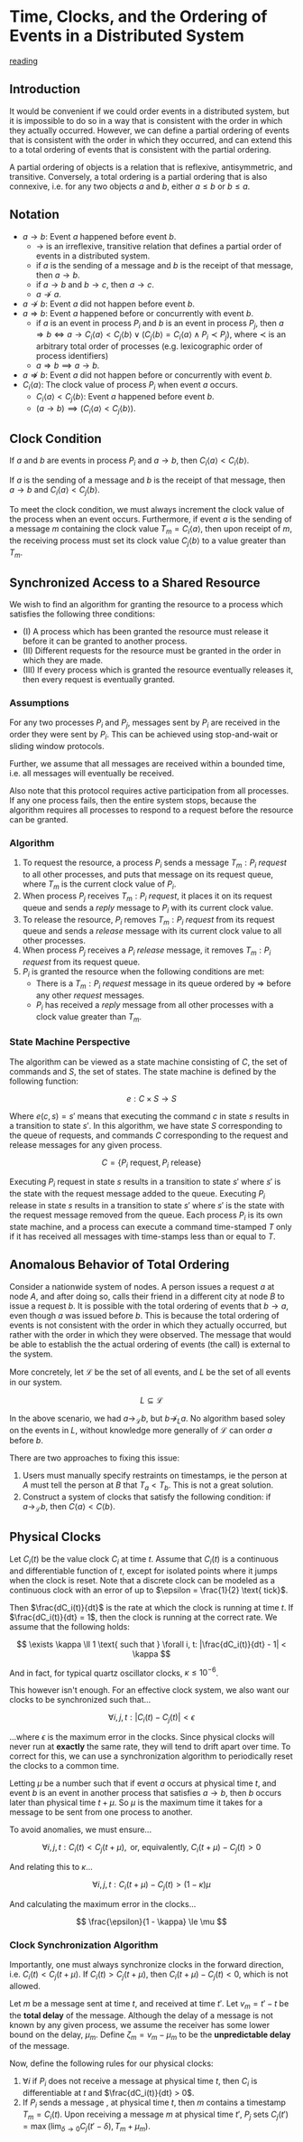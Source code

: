 # Time, Clocks, and the Ordering of Events in a Distributed System
[reading](https://amturing.acm.org/p558-lamport.pdf)

## Introduction

It would be convenient if we could order events in a distributed system, but it is impossible to do so in a way that is consistent with the order in which they actually occurred. However, we can define a partial ordering of events that is consistent with the order in which they occurred, and can extend this to a total ordering of events that is consistent with the partial ordering.

A partial ordering of objects is a relation that is reflexive, antisymmetric, and transitive. Conversely, a total ordering is a partial ordering that is also connexive, i.e. for any two objects $a$ and $b$, either $a \leq b$ or $b \leq a$.

## Notation

- $a \rightarrow b$: Event $a$ happened before event $b$.
  - $\to$ is an irreflexive, transitive relation that defines a partial order of events in a distributed system.
  - if $a$ is the sending of a message and $b$ is the receipt of that message, then $a \rightarrow b$.
  - if $a \rightarrow b$ and $b \rightarrow c$, then $a \rightarrow c$.
  - $a \nrightarrow a$.
- $a \nrightarrow b$: Event $a$ did not happen before event $b$.
- $a \Rightarrow b$: Event $a$ happened before or concurrently with event $b$.
  - if $a$ is an event in process $P_i$ and $b$ is an event in process $P_j$, then $a \Rightarrow b \iff a \rightarrow C_i\langle a \rangle < C_j\langle b \rangle \lor (C_j\langle b \rangle = C_i\langle a \rangle \land P_i \prec P_j)$, where $\prec$ is an arbitrary total order of processes (e.g. lexicographic order of process identifiers)
  - $a \Rightarrow b \implies a \to b$.
- $a \nRightarrow b$: Event $a$ did not happen before or concurrently with event $b$.
- $C_i\langle a \rangle$: The clock value of process $P_i$ when event $a$ occurs.
  - $C_i\langle a \rangle < C_j\langle b \rangle$: Event $a$ happened before event $b$.
  - $(a \to b) \implies (C_i\langle a \rangle < C_j\langle b \rangle)$.

## Clock Condition

If $a$ and $b$ are events in process $P_i$ and $a \to b$, then $C_i\langle a \rangle < C_i\langle b \rangle$.

If $a$ is the sending of a message and $b$ is the receipt of that message, then $a \to b$ and $C_i\langle a \rangle < C_j\langle b \rangle$.

To meet the clock condition, we must always increment the clock value of the process when an event occurs. Furthermore, if event $a$ is the sending of a message $m$ containing the clock value $T_m = C_i\langle a \rangle$, then upon receipt of $m$, the receiving process must set its clock value $C_j\langle b \rangle$ to a value greater than $T_m$.

## Synchronized Access to a Shared Resource

We wish to find an algorithm for granting the resource to a process which satisfies the following three conditions:

- (I) A process which has been granted the resource must release it before it can be granted to another process.
- (II) Different requests for the resource must be granted in the order in which they are made.
- (III) If every process which is granted the resource eventually releases it, then every request is eventually granted.

### Assumptions

For any two processes $P_i$ and $P_j$, messages sent by $P_i$ are received in the order they were sent by $P_i$. This can be achieved using stop-and-wait or sliding window protocols.

Further, we assume that all messages are received within a bounded time, i.e. all messages will eventually be received.

Also note that this protocol requires active participation from all processes. If any one process fails, then the entire system stops, because the algorithm requires all processes to respond to a request before the resource can be granted.

### Algorithm

1. To request the resource, a process $P_i$ sends a message $T_m:P_i$ *request* to all other processes, and puts that message on its request queue, where $T_m$ is the current clock value of $P_i$.
2. When process $P_j$ receives $T_m:P_i$ *request*, it places it on its request queue and sends a *reply* message to $P_i$ with its current clock value.
3.  To release the resource, $P_i$ removes $T_m:P_i$ *request* from its request queue and sends a *release* message with its current clock value to all other processes.
4. When process $P_j$ receives a $P_i$ *release* message, it removes $T_m:P_i$ *request* from its request queue.
5. $P_i$ is granted the resource when the following conditions are met:
   - There is a $T_m:P_i$ *request* message in its queue ordered by $\Rightarrow$ before any other *request* messages.
   - $P_i$ has received a *reply* message from all other processes with a clock value greater than $T_m$.

### State Machine Perspective

The algorithm can be viewed as a state machine consisting of $C$, the set of commands and $S$, the set of states. The state machine is defined by the following function:

$$
e: C \times S \to S
$$

Where $e(c, s) = s'$ means that executing the command $c$ in state $s$ results in a transition to state $s'$. In this algorithm, we have state $S$ corresponding to the queue of requests, and commands $C$ corresponding to the request and release messages for any given process.

$$
C = \{ P_i \text{ request}, P_i \text{ release} \}
$$

Executing $P_i \text{ request}$ in state $s$ results in a transition to state $s'$ where $s'$ is the state with the request message added to the queue. Executing $P_i \text{ release}$ in state $s$ results in a transition to state $s'$ where $s'$ is the state with the request message removed from the queue. Each process $P_i$ is its own state machine, and a process can execute a command time-stamped $T$ only if it has received all messages with time-stamps less than or equal to $T$.

## Anomalous Behavior of Total Ordering

Consider a nationwide system of nodes. A person issues a request $a$ at node $A$, and after doing so, calls their friend in a different city at node $B$ to issue a request $b$. It is possible with the total ordering of events that $b \to a$, even though $a$ was issued before $b$. This is because the total ordering of events is not consistent with the order in which they actually occurred, but rather with the order in which they were observed. The message that would be able to establish the the actual ordering of events (the call) is external to the system.

More concretely, let $\mathscr{L}$ be the set of all events, and $L$ be the set of all events in our system.

$$L \subseteq \mathscr{L}$$

In the above scenario, we had $a \to_{\mathscr{L}} b$, but $b \nrightarrow_{L} a$. No algorithm based soley on the events in $L$, without knowledge more generally of $\mathscr{L}$ can order $a$ before $b$.

There are two approaches to fixing this issue:

1. Users must manually specify restraints on timestamps, ie the person at $A$ must tell the person at $B$ that $T_a < T_b$. This is not a great solution.
2. Construct a system of clocks that satisfy the following condition: if $a \to_{\mathscr{L}} b$, then $C\langle a \rangle < C\langle b \rangle$.

## Physical Clocks

Let $C_i(t)$ be the value clock $C_i$ at time $t$. Assume that $C_i(t)$ is a continuous and differentiable function of $t$, except for isolated points where it jumps when the clock is reset. Note that a discrete clock can be modeled as a continuous clock with an error of up to $\epsilon = \frac{1}{2} \text{ tick}$.

Then $\frac{dC_i(t)}{dt}$ is the rate at which the clock is running at time $t$. If $\frac{dC_i(t)}{dt} = 1$, then the clock is running at the correct rate. We assume that the following holds:

$$
\exists \kappa \ll 1 \text{ such that } \forall i, t: |\frac{dC_i(t)}{dt} - 1| < \kappa
$$

And in fact, for typical quartz oscillator clocks, $\kappa \le 10^{-6}$.

This however isn't enough. For an effective clock system, we also want our clocks to be synchronized such that...

$$
\forall i, j, t: |C_i(t) - C_j(t)| < \epsilon
$$

...where $\epsilon$ is the maximum error in the clocks. Since physical clocks will never run at **exactly** the same rate, they will tend to drift apart over time. To correct for this, we can use a synchronization algorithm to periodically reset the clocks to a common time.

Letting $\mu$ be a number such that if event $a$ occurs at physical time $t$, and event $b$ is an event in another process that satisfies $a \to b$, then $b$ occurs later than physical time $t + \mu$. So $\mu$ is the maximum time it takes for a message to be sent from one process to another.

To avoid anomalies, we must ensure...

$$
\forall i, j, t: C_i(t) < C_j(t + \mu), \text{ or, equivalently, } C_i(t + \mu) - C_j(t) > 0
$$

And relating this to $\kappa$...

$$
\forall i, j, t: C_i(t + \mu) - C_j(t) > (1 - \kappa)\mu
$$

And calculating the maximum error in the clocks...

$$
\frac{\epsilon}{1 - \kappa} \le \mu
$$

### Clock Synchronization Algorithm

Importantly, one must always synchronize clocks in the forward direction, i.e. $C_i(t) < C_j(t + \mu)$. If $C_i(t) > C_j(t + \mu)$, then $C_i(t + \mu) - C_j(t) < 0$, which is not allowed.

Let $m$ be a message sent at time $t$, and received at time $t'$. Let $v_m = t' - t$ be the **total delay** of the message. Although the delay of a message is not known by any given process, we assume the receiver has some lower bound on the delay, $\mu_m$. Define $\zeta_m = v_m - \mu_m$ to be the **unpredictable delay** of the message.

Now, define the following rules for our physical clocks:

1. $\forall i$ if $P_i$ does not receive a message at physical time $t$, then $C_i$ is differentiable at $t$ and $\frac{dC_i(t)}{dt} > 0$.
2. If $P_i$ sends a message $,$ at physical time $t$, then $m$ contains a timestamp $T_m = C_i(t)$. Upon receiving a message $m$ at physical time $t'$, $P_j$ sets $C_j(t') = \max(\lim_{\delta \to 0} C_j(t' - \delta), T_m + \mu_m)$.